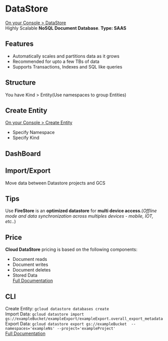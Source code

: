 # DataStore
[On your Console > DataStore](https://console.cloud.google.com/datastore/entities/query/kind)  
Highly Scalable **NoSQL Document Database**. **Type: SAAS**
## Features
- Automatically scales and partitions data as it grows
- Recommended for upto a few TBs of data
- Supports Transactions, Indexes and SQL like queries
## Structure
You have Kind > Entity(Use namespaces to group Entities)
## Create Entity
[On your Console > Create Entity](https://console.cloud.google.com/datastore/entities/new)  
- Specify Namespace
- Specify Kind
## DashBoard
## Import/Export
Move data between Datastore projects and GCS
## Tips
Use **FireStore** is an **optimized datastore** for **multi device access**.(_Offline mode and data synchronization across multiples devices - mobile, IOT, etc.._)
## Price
**Cloud DataStore** pricing is based on the following components:
- Document reads
- Document writes
- Document deletes
- Stored Data  
[Full Documentation](https://cloud.google.com/datastore/pricing)
## CLI
Create Entity: `gcloud datastore databases create`  
Import Data: `gcloud datastore import  gs://exampleBucket/exampleExport/exampleExport.overall_export_metadata`  
Export Data: `gcloud datastore export gs://exampleBucket  --namespaces='exampleNs' --project='exampleProject'`  
[Full Documentation](https://cloud.google.com/sdk/gcloud/reference/datastore)